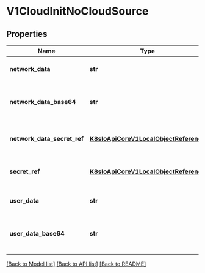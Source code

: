 # V1CloudInitNoCloudSource

## Properties
Name | Type | Description | Notes
------------ | ------------- | ------------- | -------------
**network_data** | **str** | NetworkData contains NoCloud inline cloud-init networkdata. | [optional] 
**network_data_base64** | **str** | NetworkDataBase64 contains NoCloud cloud-init networkdata as a base64 encoded string. | [optional] 
**network_data_secret_ref** | [**K8sIoApiCoreV1LocalObjectReference**](K8sIoApiCoreV1LocalObjectReference.md) | NetworkDataSecretRef references a k8s secret that contains NoCloud networkdata. | [optional] 
**secret_ref** | [**K8sIoApiCoreV1LocalObjectReference**](K8sIoApiCoreV1LocalObjectReference.md) | UserDataSecretRef references a k8s secret that contains NoCloud userdata. | [optional] 
**user_data** | **str** | UserData contains NoCloud inline cloud-init userdata. | [optional] 
**user_data_base64** | **str** | UserDataBase64 contains NoCloud cloud-init userdata as a base64 encoded string. | [optional] 

[[Back to Model list]](../README.md#documentation-for-models) [[Back to API list]](../README.md#documentation-for-api-endpoints) [[Back to README]](../README.md)


